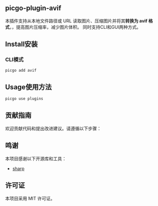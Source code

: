 ## picgo-plugin-avif 
本插件支持从本地文件路径或 URL 读取图片、压缩图片并将其**转换为 avif 格式**，，提高图片压缩率，减少图片体积。
同时支持CLI和GUI两种方式。

## Install安装
### CLI模式
```bash
picgo add avif
```
## Usage使用方法
```bash
picgo use plugins
```

## 贡献指南
欢迎贡献代码和提出改进建议。请遵循以下步骤：
   
## 鸣谢
本项目感谢以下开源库和工具：
- [sharp](https://github.com/lovell/sharp)

## 许可证
本项目采用 MIT 许可证。
